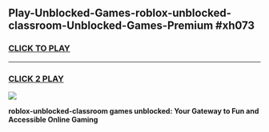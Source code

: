 
## Play-Unblocked-Games-roblox-unblocked-classroom-Unblocked-Games-Premium #xh073
<h3>
<a href="https://premium.freeplayer.one?title=roblox-unblocked-classroom&ref=12M">CLICK TO PLAY</a></h3>
<hr>

<h3>
<a href="https://premium.freeplayer.one?title=roblox-unblocked-classroom&ref=12M">CLICK 2 PLAY</a>
  
</h3>

<a href="https://premium.freeplayer.one?title=roblox-unblocked-classroom&ref=12M"><img src="https://clearcache.store/games.png"></a>


**roblox-unblocked-classroom games unblocked: Your Gateway to Fun and Accessible Online Gaming**
